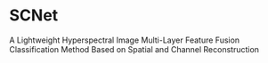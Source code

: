 # SCNet
A Lightweight Hyperspectral Image Multi-Layer Feature Fusion Classification Method Based on Spatial and Channel Reconstruction
